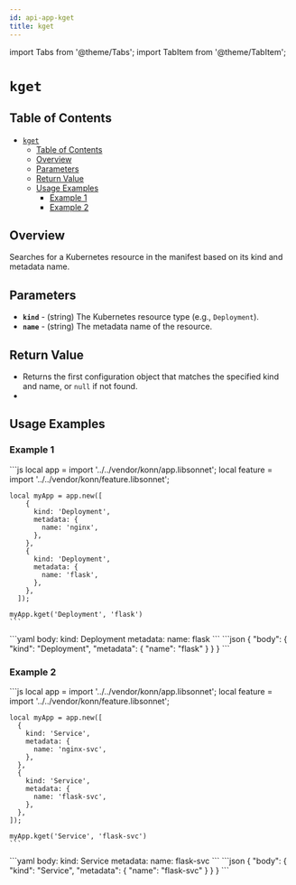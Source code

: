 ```yaml
---
id: api-app-kget
title: kget
---
```


import Tabs from '@theme/Tabs';
import TabItem from '@theme/TabItem';

# `kget`

## Table of Contents
- [`kget`](#kget)
  - [Table of Contents](#table-of-contents)
  - [Overview](#overview)
  - [Parameters](#parameters)
  - [Return Value](#return-value)
  - [Usage Examples](#usage-examples)
    - [Example 1](#example-1)
    - [Example 2](#example-2)

## Overview
Searches for a Kubernetes resource in the manifest based on its kind and metadata name.

## Parameters
- **`kind`** - (string) The Kubernetes resource type (e.g., `Deployment`).
- **`name`** - (string) The metadata name of the resource.

## Return Value
- Returns the first configuration object that matches the specified kind and name, or `null` if not found.
- 
## Usage Examples
### Example 1
<Tabs>
    <TabItem value="jsonnet" label="Jsonnet" default>
    ```js
    local app = import '../../vendor/konn/app.libsonnet';
    local feature = import '../../vendor/konn/feature.libsonnet';

    local myApp = app.new([
        {
          kind: 'Deployment',
          metadata: {
            name: 'nginx',
          },
        },
        {
          kind: 'Deployment',
          metadata: {
            name: 'flask',
          },
        },
      ]);

    myApp.kget('Deployment', 'flask')
    ```
  </TabItem>
  <TabItem value="yaml" label="YAML Output">
    ```yaml
    body:
      kind: Deployment
      metadata:
        name: flask
    ```
  </TabItem>
  <TabItem value="json" label="JSON Output">
    ```json
    {
       "body": {
          "kind": "Deployment",
          "metadata": {
             "name": "flask"
          }
       }
    }
    ```  
  </TabItem>
</Tabs>

### Example 2
<Tabs>
    <TabItem value="jsonnet" label="Jsonnet" default>
    ```js
    local app = import '../../vendor/konn/app.libsonnet';
    local feature = import '../../vendor/konn/feature.libsonnet';

    local myApp = app.new([
      {
        kind: 'Service',
        metadata: {
          name: 'nginx-svc',
        },
      },
      {
        kind: 'Service',
        metadata: {
          name: 'flask-svc',
        },
      },
    ]);

    myApp.kget('Service', 'flask-svc')
    ```
  </TabItem>
  <TabItem value="yaml" label="YAML Output">
    ```yaml
    body:
      kind: Service
      metadata:
        name: flask-svc
    ```
  </TabItem>
  <TabItem value="json" label="JSON Output">
    ```json
    {
       "body": {
          "kind": "Service",
          "metadata": {
             "name": "flask-svc"
          }
       }
    }
    ```  
  </TabItem>
</Tabs>